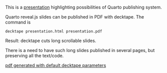 This is a [presentation]([url](https://github.com/nataschake/sample-quarto-for-decktape/blob/master/markdown/sample/presentation.html)) highlighting possibilities of Quarto publishing system.

Quarto reveal.js slides can be published in PDF with decktape.
The command is
```
decktape presentation.html presentation.pdf
```
Result:
decktape cuts long scrollable slides.

There is a need to have such long slides published in several pages, but preserving all the text/code.

[pdf generated with default decktape parameters](https://github.com/nataschake/sample-quarto-for-decktape/blob/master/markdown/sample/presentation.pdf)
